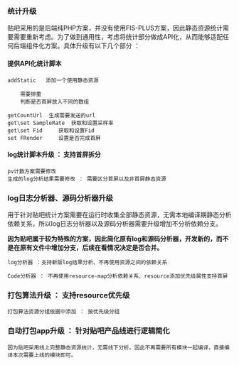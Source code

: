 ### 统计升级

贴吧采用的是后端纯PHP方案，并没有使用FIS-PLUS方案，因此静态资源统计需要需要重新考虑。为了做到通用性，考虑将统计部分做成API化，从而能够适配任何后端组件化方案。具体升级有以下几个部分 ：

#### 提供API化统计脚本

    addStatic   添加一个使用静态资源

        需要排重
        判断是否首屏放入不同的数组

    getCountUrl  生成需要发送的url
    get\set SampleRate  获取和设置采样率
    get\set Fid     获取和设置Fid
    set FRender     设置是否完成首屏

#### log统计脚本升级 ： 支持首屏拆分

    pv计数方案需要修改
    生成的log分析结果需要修改 ： 需要区分首屏以及非首屏静态资源

### log日志分析器、源码分析器升级

用于针对贴吧统计方案需要在运行时收集全部静态资源，无需本地编译期静态分析依赖关系，所以log日志分析器以及源码分析器需要升级增加不分析依赖分支。

**因为贴吧属于较为特殊的方案，因此简化原有log和源码分析器，开发新的，而不是在原有文件中增加分支，后续在看情况决定是否合并。**

    log分析器 ：支持新版log结果分析、不再使用资源之间的依赖关系

    Code分析器 ： 不再使用resource-map分析依赖关系、resource添加优先级属性支持首屏

### 打包算法升级 ： 支持resource优先级

    打包算法资源分组依据中添加 ： 按优先级分组

### 自动打包app升级 ： 针对贴吧产品线进行逻辑简化

    因为贴吧采用线上完整静态资源统计，无需线下分析。因此不再需要所有模块一起编译，直接编译本次需要上线的模块即可。
